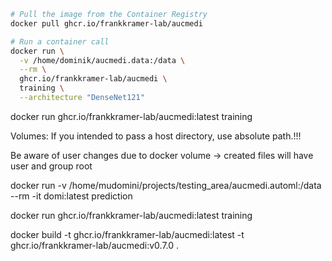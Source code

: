 ```bash
# Pull the image from the Container Registry
docker pull ghcr.io/frankkramer-lab/aucmedi

# Run a container call
docker run \
  -v /home/dominik/aucmedi.data:/data \
  --rm \
  ghcr.io/frankkramer-lab/aucmedi \
  training \
  --architecture "DenseNet121"
```



docker run ghcr.io/frankkramer-lab/aucmedi:latest training

Volumes:
If you intended to pass a host directory, use absolute path.!!!

Be aware of user changes due to docker volume
-> created files will have user and group root

docker run -v /home/mudomini/projects/testing_area/aucmedi.automl:/data --rm -it domi:latest prediction








docker run ghcr.io/frankkramer-lab/aucmedi:latest training

docker build -t ghcr.io/frankkramer-lab/aucmedi:latest -t ghcr.io/frankkramer-lab/aucmedi:v0.7.0 .
